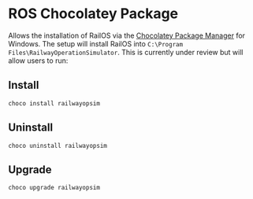 # ROS Chocolatey Package
Allows the installation of RailOS via the [Chocolatey Package Manager](https://community.chocolatey.org/) for Windows. The setup will install RailOS into `C:\Program Files\RailwayOperationSimulator`. This is currently under review but will allow users to run:

## Install
```pwsh
choco install railwayopsim
```

## Uninstall
```pwsh
choco uninstall railwayopsim
```

## Upgrade
```pwsh
choco upgrade railwayopsim
```
